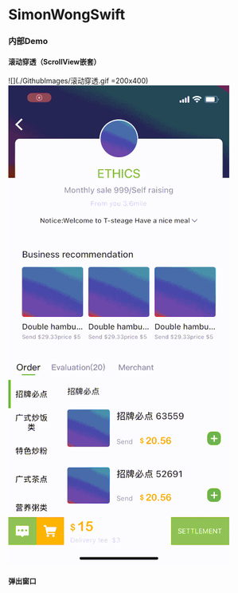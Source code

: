 
# SimonWongSwift

### 内部Demo

#### 滚动穿透（ScrollView嵌套）
![](./GithubImages/滚动穿透.gif =200x400)
![](./GithubImages/美团商品.gif)

#### 弹出窗口
